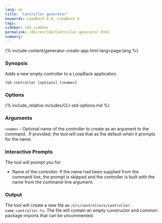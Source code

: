 ```yaml
---
lang: en
title: 'Controller generator'
keywords: LoopBack 4.0, LoopBack 4
tags:
sidebar: lb4_sidebar
permalink: /doc/en/lb4/Controller-generator.html
summary:
---
```


{% include content/generator-create-app.html lang=page.lang %}

### Synopsis

Adds a new empty controller to a LoopBack application.

```
lb4 controller [options] [<name>]
```

### Options

{% include_relative includes/CLI-std-options.md %}

### Arguments

`<name>` - Optional name of the controller to create as an argument to the command. 
If provided, the tool will use that as the default when it prompts for the name.

### Interactive Prompts

The tool will prompt you for:

- Name of the controller. If the name had been supplied from the command line, the prompt is skipped and the controller is built with the name from the command-line argument.

### Output

The tool will create a new file as <code>/src/controllers/<i>controller-name</i>.controller.ts</code>. The file will contain an empty constructor and common package imports that can be uncommented.
